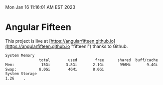 Mon Jan 16 11:16:01 AM EST 2023

# Angular Fifteen


This project is live at [https://angularfifteen.github.io](https://angularfifteen.github.io "fifteen!") thanks to Github.

```bash
System Memory
               total        used        free      shared  buff/cache   available
Mem:            15Gi       3.8Gi       2.1Gi       996Mi       9.4Gi        10Gi
Swap:          8.0Gi        46Mi       8.0Gi
System Storage
1.2G	.
```
```bash
